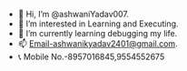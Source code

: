 - 👋 Hi, I’m @ashwaniYadav007.
- 👀 I’m interested in Learning and Executing.
- 🌱 I’m currently learning debugging my life.
- 📫 Email-ashwanikyadav2401@gmail.com.
- 📞 Mobile No.-8957016845,9554552675

<!---
ashwaniYadav007/ashwaniYadav007 is a ✨ special ✨ repository because its `README.md` (this file) appears on your GitHub profile.
You can click the Preview link to take a look at your changes.
--->

